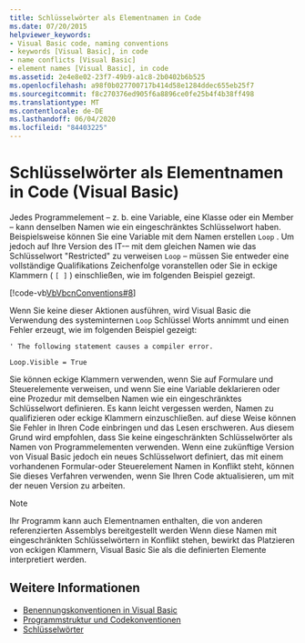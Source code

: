 ```yaml
---
title: Schlüsselwörter als Elementnamen in Code
ms.date: 07/20/2015
helpviewer_keywords:
- Visual Basic code, naming conventions
- keywords [Visual Basic], in code
- name conflicts [Visual Basic]
- element names [Visual Basic], in code
ms.assetid: 2e4e8e02-23f7-49b9-a1c8-2b0402b6b525
ms.openlocfilehash: a98f0b027700717b414d58e1284ddec655eb25f7
ms.sourcegitcommit: f8c270376ed905f6a8896ce0fe25b4f4b38ff498
ms.translationtype: MT
ms.contentlocale: de-DE
ms.lasthandoff: 06/04/2020
ms.locfileid: "84403225"
---
```

# <a name="keywords-as-element-names-in-code-visual-basic"></a>Schlüsselwörter als Elementnamen in Code (Visual Basic)
Jedes Programmelement – z. b. eine Variable, eine Klasse oder ein Member – kann denselben Namen wie ein eingeschränktes Schlüsselwort haben. Beispielsweise können Sie eine Variable mit dem Namen erstellen `Loop` . Um jedoch auf Ihre Version des IT-– mit dem gleichen Namen wie das Schlüsselwort "Restricted" zu verweisen `Loop` – müssen Sie entweder eine vollständige Qualifikations Zeichenfolge voranstellen oder Sie in eckige Klammern ( `[ ]` ) einschließen, wie im folgenden Beispiel gezeigt.  
  
 [!code-vb[VbVbcnConventions#8](~/samples/snippets/visualbasic/VS_Snippets_VBCSharp/VbVbcnConventions/VB/Class1.vb#8)]  
  
 Wenn Sie keine dieser Aktionen ausführen, wird Visual Basic die Verwendung des systeminternen `Loop` Schlüssel Worts annimmt und einen Fehler erzeugt, wie im folgenden Beispiel gezeigt:  
  
 `' The following statement causes a compiler error.`  
  
 `Loop.Visible = True`  
  
 Sie können eckige Klammern verwenden, wenn Sie auf Formulare und Steuerelemente verweisen, und wenn Sie eine Variable deklarieren oder eine Prozedur mit demselben Namen wie ein eingeschränktes Schlüsselwort definieren. Es kann leicht vergessen werden, Namen zu qualifizieren oder eckige Klammern einzuschließen. auf diese Weise können Sie Fehler in Ihren Code einbringen und das Lesen erschweren. Aus diesem Grund wird empfohlen, dass Sie keine eingeschränkten Schlüsselwörter als Namen von Programmelementen verwenden. Wenn eine zukünftige Version von Visual Basic jedoch ein neues Schlüsselwort definiert, das mit einem vorhandenen Formular-oder Steuerelement Namen in Konflikt steht, können Sie dieses Verfahren verwenden, wenn Sie Ihren Code aktualisieren, um mit der neuen Version zu arbeiten.  
  
> [!NOTE]
> Ihr Programm kann auch Elementnamen enthalten, die von anderen referenzierten Assemblys bereitgestellt werden Wenn diese Namen mit eingeschränkten Schlüsselwörtern in Konflikt stehen, bewirkt das Platzieren von eckigen Klammern, Visual Basic Sie als die definierten Elemente interpretiert werden.  
  
## <a name="see-also"></a>Weitere Informationen

- [Benennungskonventionen in Visual Basic](naming-conventions.md)
- [Programmstruktur und Codekonventionen](program-structure-and-code-conventions.md)
- [Schlüsselwörter](../../language-reference/keywords/index.md)
